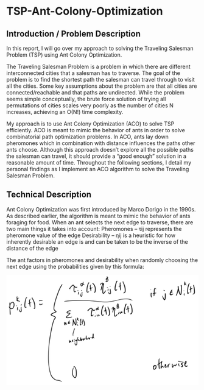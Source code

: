# TSP-Ant-Colony-Optimization
## Introduction / Problem Description
In this report, I will go over my approach to solving the Traveling Salesman Problem (TSP) using Ant Colony Optimization.

The Traveling Salesman Problem is a problem in which there are different interconnected cities that a salesman has to traverse. The goal of the problem is to find the shortest path the salesman can travel through to visit all the cities. Some key assumptions about the problem are that all cities are connected/reachable and that paths are undirected. While the problem seems simple conceptually, the brute force solution of trying all permutations of cities scales very poorly as the number of cities N increases, achieving an O(N!) time complexity.

My approach is to use Ant Colony Optimization (ACO) to solve TSP efficiently. ACO is meant to mimic the behavior of ants in order to solve combinatorial path optimization problems. In ACO, ants lay down pheromones which in combination with distance influences the paths other ants choose. Although this approach doesn’t explore all the possible paths the salesman can travel, it should provide a “good enough” solution in a reasonable amount of time. Throughout the following sections, I detail my personal findings as I implement an ACO algorithm to solve the Traveling Salesman Problem.

## Technical Description
Ant Colony Optimization was first introduced by Marco Dorigo in the 1990s. As described earlier, the algorithm is meant to mimic the behavior of ants foraging for food. When an ant selects the next edge to traverse, there are two main things it takes into account:
Pheromones – τij​ represents the pheromone value of the edge
Desirability – ηij​ is a heuristic for how inherently desirable an edge is and can be taken to be the inverse of the distance of the edge

The ant factors in pheromones and desirability when randomly choosing the next edge using the probabilities given by this formula:

![alt text](images/probability.png)